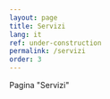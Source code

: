 ```yaml
---
layout: page
title: Servizi
lang: it
ref: under-construction
permalink: /servizi
order: 3
---
```


Pagina "Servizi"
